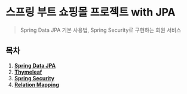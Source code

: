 # 스프링 부트 쇼핑몰 프로젝트 with JPA
> Spring Data JPA 기본 사용법, Spring Security로 구현하는 회원 서비스

## 목차

1. [**Spring Data JPA**](https://github.com/yoon-youngjin/SSS/blob/main/Shop/docs/step-01.md)
2. [**Thymeleaf**](https://github.com/yoon-youngjin/SSS/blob/main/Shop/docs/step-02.md)
2. [**Spring Security**](https://github.com/yoon-youngjin/SSS/blob/main/Shop/docs/step-03.md)
2. [**Relation Mapping**](https://github.com/yoon-youngjin/SSS/blob/main/Shop/docs/step-04.md)
